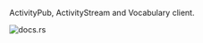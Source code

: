 ActivityPub, ActivityStream and Vocabulary client.

![docs.rs](https://img.shields.io/docsrs/tavern_client)
